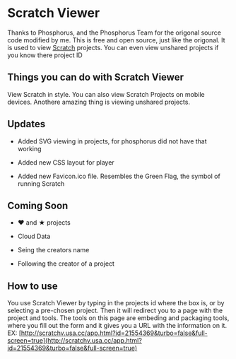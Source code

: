 # Scratch Viewer 
Thanks to Phosphorus, and the Phosphorus Team for the origonal source code modified by me. This is free and open source, just like the origonal. It is used to view <a href="scratch.mit.edu">Scratch</a> projects. You can even view unshared projects if you know there project ID

## Things you can do with Scratch Viewer
View Scratch in style. You can also view Scratch Projects on mobile devices. Anothere amazing thing is viewing unshared projects.

## Updates
- Added SVG viewing in projects, for phosphorus did not have that working

- Added new CSS layout for player

- Added new Favicon.ico file. Resembles the Green Flag, the symbol of running Scratch

## Coming Soon
- ♥ and ★ projects

- Cloud Data

- Seing the creators name

- Following the creator of a project

## How to use
You use Scratch Viewer by typing in the projects id where the box is, or by selecting a pre-chosen project. Then it will redirect you to a page with the project and tools. The tools on this page are embeding and packaging tools, where you fill out the form and it gives you a URL with the information on it. EX: [http://scratchv.usa.cc/app.html?id=21554369&turbo=false&full-screen=true](http://scratchv.usa.cc/app.html?id=21554369&turbo=false&full-screen=true)
